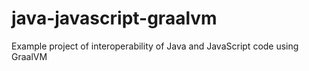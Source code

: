 # java-javascript-graalvm
Example project of interoperability of Java and JavaScript code using GraalVM
